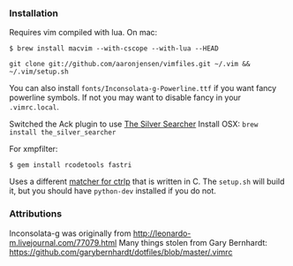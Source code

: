 ### Installation

Requires vim compiled with lua. On mac:

```
$ brew install macvim --with-cscope --with-lua --HEAD
```

`git clone git://github.com/aaronjensen/vimfiles.git ~/.vim && ~/.vim/setup.sh`

You can also install `fonts/Inconsolata-g-Powerline.ttf` if you want fancy powerline symbols. If not you may want to disable fancy in your `.vimrc.local`.

Switched the Ack plugin to use [The Silver Searcher](https://github.com/ggreer/the_silver_searcher)
Install OSX: `brew install the_silver_searcher`

For xmpfilter:

```
$ gem install rcodetools fastri
```

Uses a different [matcher for
ctrlp](https://github.com/JazzCore/ctrlp-cmatcher) that is written in C. The
`setup.sh` will build it, but you should have `python-dev` installed if you do
not.

### Attributions

Inconsolata-g was originally from http://leonardo-m.livejournal.com/77079.html
Many things stolen from Gary Bernhardt: https://github.com/garybernhardt/dotfiles/blob/master/.vimrc

